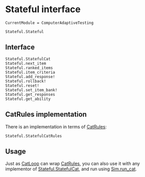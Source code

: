 # Stateful interface

```@meta
CurrentModule = ComputerAdaptiveTesting
```

```@docs
Stateful.Stateful
```

## Interface

```@docs
Stateful.StatefulCat
Stateful.next_item
Stateful.ranked_items
Stateful.item_criteria
Stateful.add_response!
Stateful.rollback!
Stateful.reset!
Stateful.set_item_bank!
Stateful.get_responses
Stateful.get_ability
```

## CatRules implementation

There is an implementation in terms of [CatRules](@ref):

```@docs
Stateful.StatefulCatRules
```

## Usage

Just as [CatLoop](@ref) can wrap [CatRules](@ref), you can also use it with any implementor of [Stateful.StatefulCat](@ref), and run using [Sim.run_cat](@ref).